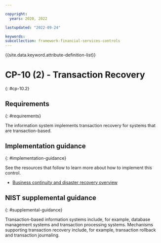 ```yaml
---

copyright:
  years: 2020, 2022

lastupdated: "2022-09-24"

keywords: 
subcollection: framework-financial-services-controls
---
```


{{site.data.keyword.attribute-definition-list}}

         
# CP-10 (2) - Transaction Recovery
{: #cp-10.2}

## Requirements
{: #requirements}

The information system implements transaction recovery for systems that are transaction-based.

## Implementation guidance
{: #implementation-guidance}

See the resources that follow to learn more about how to implement this control.

- [Business continuity and disaster recovery overview](/docs/framework-financial-services?topic=framework-financial-services-shared-bcdr)

## NIST supplemental guidance
{: #supplemental-guidance}

Transaction-based information systems include, for example, database management systems and transaction processing systems. Mechanisms supporting transaction recovery include, for example, transaction rollback and transaction journaling.

